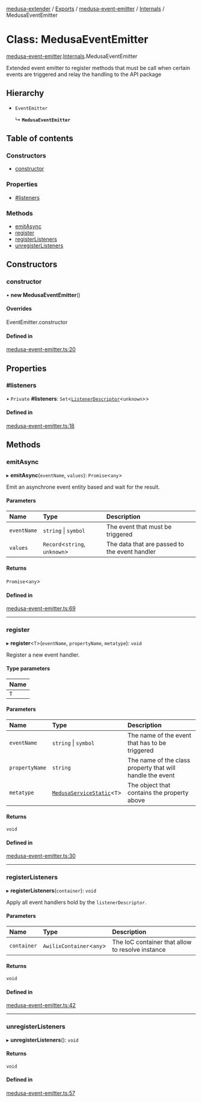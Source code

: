 [medusa-extender](../README.md) / [Exports](../modules.md) / [medusa-event-emitter](../modules/medusa_event_emitter.md) / [Internals](../modules/medusa_event_emitter.Internals.md) / MedusaEventEmitter

# Class: MedusaEventEmitter

[medusa-event-emitter](../modules/medusa_event_emitter.md).[Internals](../modules/medusa_event_emitter.Internals.md).MedusaEventEmitter

Extended event emitter to register methods that must be call when certain events are triggered and relay the handling to the API package

## Hierarchy

- `EventEmitter`

  ↳ **`MedusaEventEmitter`**

## Table of contents

### Constructors

- [constructor](medusa_event_emitter.Internals.MedusaEventEmitter.md#constructor)

### Properties

- [#listeners](medusa_event_emitter.Internals.MedusaEventEmitter.md##listeners)

### Methods

- [emitAsync](medusa_event_emitter.Internals.MedusaEventEmitter.md#emitasync)
- [register](medusa_event_emitter.Internals.MedusaEventEmitter.md#register)
- [registerListeners](medusa_event_emitter.Internals.MedusaEventEmitter.md#registerlisteners)
- [unregisterListeners](medusa_event_emitter.Internals.MedusaEventEmitter.md#unregisterlisteners)

## Constructors

### constructor

• **new MedusaEventEmitter**()

#### Overrides

EventEmitter.constructor

#### Defined in

[medusa-event-emitter.ts:20](https://github.com/adrien2p/medusa-extender/blob/badcc5e/src/medusa-event-emitter.ts#L20)

## Properties

### #listeners

• `Private` **#listeners**: `Set`<[`ListenerDescriptor`](../modules/medusa_event_emitter.Internals.md#listenerdescriptor)<`unknown`\>\>

#### Defined in

[medusa-event-emitter.ts:18](https://github.com/adrien2p/medusa-extender/blob/badcc5e/src/medusa-event-emitter.ts#L18)

## Methods

### emitAsync

▸ **emitAsync**(`eventName`, `values`): `Promise`<`any`\>

Emit an asynchrone event entity based and wait for the result.

#### Parameters

| Name | Type | Description |
| :------ | :------ | :------ |
| `eventName` | `string` \| `symbol` | The event that must be triggered |
| `values` | `Record`<`string`, `unknown`\> | The data that are passed to the event handler |

#### Returns

`Promise`<`any`\>

#### Defined in

[medusa-event-emitter.ts:69](https://github.com/adrien2p/medusa-extender/blob/badcc5e/src/medusa-event-emitter.ts#L69)

___

### register

▸ **register**<`T`\>(`eventName`, `propertyName`, `metatype`): `void`

Register a new event handler.

#### Type parameters

| Name |
| :------ |
| `T` |

#### Parameters

| Name | Type | Description |
| :------ | :------ | :------ |
| `eventName` | `string` \| `symbol` | The name of the event that has to be triggered |
| `propertyName` | `string` | The name of the class property that will handle the event |
| `metatype` | [`MedusaServiceStatic`](../interfaces/types.MedusaServiceStatic.md)<`T`\> | The object that contains the property above |

#### Returns

`void`

#### Defined in

[medusa-event-emitter.ts:30](https://github.com/adrien2p/medusa-extender/blob/badcc5e/src/medusa-event-emitter.ts#L30)

___

### registerListeners

▸ **registerListeners**(`container`): `void`

Apply all event handlers hold by the `listenerDescriptor`.

#### Parameters

| Name | Type | Description |
| :------ | :------ | :------ |
| `container` | `AwilixContainer`<`any`\> | The IoC container that allow to resolve instance |

#### Returns

`void`

#### Defined in

[medusa-event-emitter.ts:42](https://github.com/adrien2p/medusa-extender/blob/badcc5e/src/medusa-event-emitter.ts#L42)

___

### unregisterListeners

▸ **unregisterListeners**(): `void`

#### Returns

`void`

#### Defined in

[medusa-event-emitter.ts:57](https://github.com/adrien2p/medusa-extender/blob/badcc5e/src/medusa-event-emitter.ts#L57)
